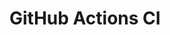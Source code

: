 # GitHub Actions CI



























































































































































































































































































































































































































































































































































































































































































































































































































































































































































































































































































































































































































































































































































































































































































































































































































































































































































































































































































































































































































































































































































































































































































































































































































































































































































































































































































































































































































































































































































































































































































































































































































































































































































































































































































































































































































































